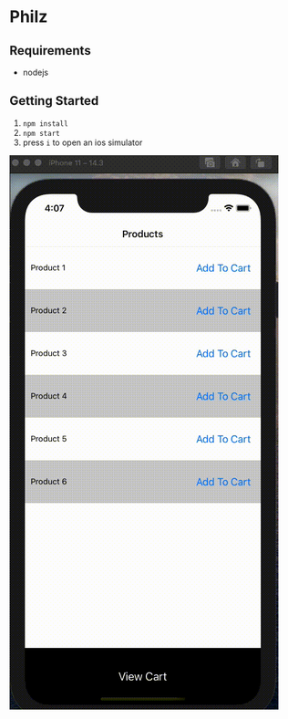 # Philz

## Requirements

- nodejs

## Getting Started

1. `npm install`
2. `npm start`
3. press `i` to open an ios simulator

![Recording](./screen-recording.gif)

